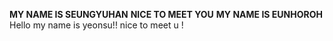 **MY NAME IS SEUNGYUHAN**
**NICE TO MEET YOU**
**MY NAME IS EUNHOROH**
Hello my name is yeonsu!! nice to meet u !
